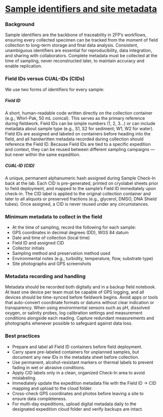 # [Sample identifiers and site metadata](03-sample-identifiers-and-site-metadata.md)

### Background
Sample identifiers are the backbone of traceability in 2FP’s workflows, ensuring every collected specimen can be tracked from the moment of field collection to long-term storage and final data analysis. Consistent, unambiguous identifiers are essential for reproducibility, data integration, and sharing with collaborators. Complete metadata must be collected at the time of sampling, never reconstructed later, to maintain accuracy and enable replication.

### Field IDs versus CUAL-IDs (CIDs)
We use two forms of identifiers for every sample:

##### Field ID
A short, human-readable code written directly on the collection container (e.g., Whirl-Pak, 50 mL conical). This serves as the primary reference during fieldwork. Field IDs can be simple numbers (1, 2, 3…) or can include metadata about sample type (e.g., S1, S2 for sediment; W1, W2 for water). Field IDs are assigned and labeled on containers before heading into the field, and all handwritten metadata recorded during collection should reference the Field ID. Because Field IDs are tied to a specific expedition and context, they can be reused between different sampling campaigns — but never within the same expedition.

##### CUAL-ID (CID)
A unique, permanent alphanumeric hash assigned during Sample Check-In back at the lab. Each CID is pre-generated, printed on cryolabel sheets prior to field deployment, and mapped to the sample’s Field ID immediately upon check-in. The CID label is applied to the original collection container and later to all aliquots or preserved fractions (e.g., glycerol, DMSO, DNA Shield tubes). Once assigned, a CID is never reused under any circumstances.

### Minimum metadata to collect in the field
- At the time of sampling, record the following for each sample:
- GPS coordinates in decimal degrees (DD), WGS 84 datum
- Date and time of collection (local time)
- Field ID and assigned CID
- Collector initials
- Sampling method and preservation method used
- Environmental notes (e.g., turbidity, temperature, flow, substrate type)
- Site photographs and GPS screenshots

### Metadata recording and handling
Metadata should be recorded both digitally and in a backup field notebook. At least one device per team must be capable of GPS logging, and all devices should be time-synced before fieldwork begins. Avoid apps or tools that auto-convert coordinate formats or datums without clear indication or transparency.
When using environmental sensors such as pH, dissolved oxygen, or salinity probes, log calibration settings and measurement conditions alongside each reading. Capture redundant measurements and photographs whenever possible to safeguard against data loss.

### Best practices
- Prepare and label all Field ID containers before field deployment.
- Carry spare pre-labeled containers for unplanned samples, but document any new IDs in the metadata sheet before collection.
- Use permanent, alcohol-resistant markers or thermal labels to prevent fading in wet or abrasive conditions.
- Apply CID labels only in a clean, organized Check-In area to avoid mislabeling.
- Immediately update the expedition metadata file with the Field ID → CID mapping and upload to the cloud folder.
- Cross-check GPS coordinates and photos before leaving a site to ensure data completeness.
- For multi-day expeditions, upload digital metadata daily to the designated expedition cloud folder and verify backups are intact.


